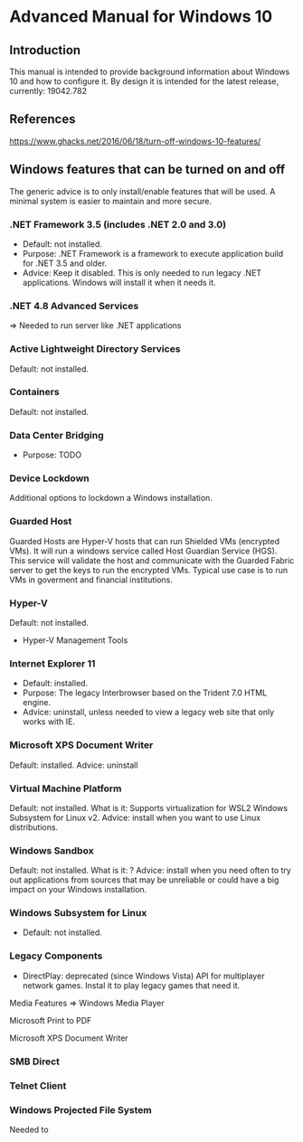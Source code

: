 # Advanced Manual for Windows 10

## Introduction

This manual is intended to provide background information about Windows 10 and how to configure it.
By design it is intended for the latest release, currently: 19042.782

## References

https://www.ghacks.net/2016/06/18/turn-off-windows-10-features/

## Windows features that can be turned on and off

The generic advice is to only install/enable features that will be used. A minimal system
is easier to maintain and more secure.

### .NET Framework 3.5 (includes .NET 2.0 and 3.0)

- Default: not installed.
- Purpose: .NET Framework is a framework to execute application build for .NET 3.5 and older.
- Advice: Keep it disabled. This is only needed to run legacy .NET applications. Windows will install it when it needs it.

### .NET 4.8 Advanced Services

 => Needed to run server like .NET applications

### Active Lightweight Directory Services

Default: not installed.

### Containers

Default: not installed.

### Data Center Bridging

- Purpose: TODO

### Device Lockdown

Additional options to lockdown a Windows installation.

### Guarded Host

Guarded Hosts are Hyper-V hosts that can run Shielded VMs (encrypted VMs). It will run a windows service called Host Guardian Service (HGS).
This service will validate the host and communicate with the Guarded Fabric server to get the keys to run the encrypted VMs.
Typical use case is to run VMs in goverment and financial institutions.

### Hyper-V

Default: not installed.

- Hyper-V Management Tools

### Internet Explorer 11

- Default: installed.
- Purpose: The legacy Interbrowser based on the Trident 7.0 HTML engine.
- Advice: uninstall, unless needed to view a legacy web site that only works with IE.

### Microsoft XPS Document Writer

Default: installed.
Advice: uninstall

### Virtual Machine Platform

Default: not installed.
What is it: Supports virtualization for WSL2 Windows Subsystem for Linux v2.
Advice: install when you want to use Linux distributions.

### Windows Sandbox

Default: not installed.
What is it: ?
Advice: install when you need often to try out applications from sources that may be unreliable or could have a
big impact on your Windows installation.

### Windows Subsystem for Linux

- Default: not installed.

### Legacy Components

- DirectPlay: deprecated (since Windows Vista) API for multiplayer network games. Instal it to play legacy games that need it.

Media Features
 => Windows Media Player

Microsoft Print to PDF

Microsoft XPS Document Writer

### SMB Direct

### Telnet Client

### Windows Projected File System

Needed to 